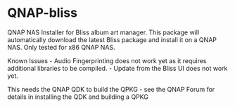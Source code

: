 # QNAP-bliss
QNAP  NAS Installer for Bliss album art  manager.
This package will automatically download the latest Bliss package and install it on a QNAP NAS.
Only tested for x86 QNAP NAS.

Known Issues - Audio Fingerprinting does not work yet as it requires additional libraries to be compiled.
             - Update from the Bliss UI does not work yet.

This needs the QNAP QDK to  build the QPKG - see the QNAP Forum for details in installing the QDK and building a QPKG
